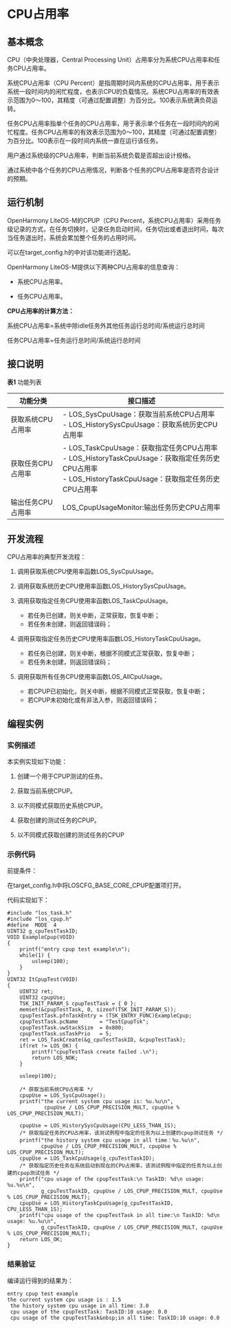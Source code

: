 # CPU占用率


## 基本概念

CPU（中央处理器，Central Processing Unit）占用率分为系统CPU占用率和任务CPU占用率。

系统CPU占用率（CPU  Percent）是指周期时间内系统的CPU占用率，用于表示系统一段时间内的闲忙程度，也表示CPU的负载情况。系统CPU占用率的有效表示范围为0～100，其精度（可通过配置调整）为百分比。100表示系统满负荷运转。

任务CPU占用率指单个任务的CPU占用率，用于表示单个任务在一段时间内的闲忙程度。任务CPU占用率的有效表示范围为0～100，其精度（可通过配置调整）为百分比。100表示在一段时间内系统一直在运行该任务。

用户通过系统级的CPU占用率，判断当前系统负载是否超出设计规格。

通过系统中各个任务的CPU占用情况，判断各个任务的CPU占用率是否符合设计的预期。


## 运行机制

OpenHarmony LiteOS-M的CPUP（CPU  Percent，系统CPU占用率）采用任务级记录的方式，在任务切换时，记录任务启动时间，任务切出或者退出时间，每次当任务退出时，系统会累加整个任务的占用时间。

可以在target_config.h的中对该功能进行选配。

OpenHarmony  LiteOS-M提供以下两种CPU占用率的信息查询：

- 系统CPU占用率。

- 任务CPU占用率。

**CPU占用率的计算方法：**

系统CPU占用率=系统中除idle任务外其他任务运行总时间/系统运行总时间

任务CPU占用率=任务运行总时间/系统运行总时间


## 接口说明

  **表1** 功能列表

| 功能分类 | 接口描述 | 
| -------- | -------- |
| 获取系统CPU占用率 | -&nbsp;LOS_SysCpuUsage：获取当前系统CPU占用率<br/>-&nbsp;LOS_HistorySysCpuUsage：获取系统历史CPU占用率 | 
| 获取任务CPU占用率 | -&nbsp;LOS_TaskCpuUsage：获取指定任务CPU占用率<br/>-&nbsp;LOS_HistoryTaskCpuUsage：获取指定任务历史CPU占用率<br/>-&nbsp;LOS_HistoryTaskCpuUsage：获取指定任务历史CPU占用率 | 
| 输出任务CPU占用率 | LOS_CpupUsageMonitor:输出任务历史CPU占用率 | 


## 开发流程

CPU占用率的典型开发流程：

1. 调用获取系统CPU使用率函数LOS_SysCpuUsage。

2. 调用获取系统历史CPU使用率函数LOS_HistorySysCpuUsage。

3. 调用获取指定任务CPU使用率函数LOS_TaskCpuUsage。
   - 若任务已创建，则关中断，正常获取，恢复中断；
   - 若任务未创建，则返回错误码；

4. 调用获取指定任务历史CPU使用率函数LOS_HistoryTaskCpuUsage。
   - 若任务已创建，则关中断，根据不同模式正常获取，恢复中断；
   - 若任务未创建，则返回错误码；

5. 调用获取所有任务CPU使用率函数LOS_AllCpuUsage。
   - 若CPUP已初始化，则关中断，根据不同模式正常获取，恢复中断；
   - 若CPUP未初始化或有非法入参，则返回错误码；


## 编程实例


### 实例描述

本实例实现如下功能：

1. 创建一个用于CPUP测试的任务。

2. 获取当前系统CPUP。

3. 以不同模式获取历史系统CPUP。

4. 获取创建的测试任务的CPUP。

5. 以不同模式获取创建的测试任务的CPUP


### 示例代码

前提条件：

在target_config.h中将LOSCFG_BASE_CORE_CPUP配置项打开。

代码实现如下：

  
```
#include "los_task.h"
#include "los_cpup.h" 
#define  MODE  4
UINT32 g_cpuTestTaskID;  
VOID ExampleCpup(VOID) 
{      
    printf("entry cpup test example\n");
    while(1) {
        usleep(100);
    }
}
UINT32 ItCpupTest(VOID) 
{     
    UINT32 ret;
    UINT32 cpupUse;
    TSK_INIT_PARAM_S cpupTestTask = { 0 };
    memset(&cpupTestTask, 0, sizeof(TSK_INIT_PARAM_S));
    cpupTestTask.pfnTaskEntry = (TSK_ENTRY_FUNC)ExampleCpup;
    cpupTestTask.pcName       = "TestCpupTsk"; 
    cpupTestTask.uwStackSize  = 0x800;
    cpupTestTask.usTaskPrio   = 5;
    ret = LOS_TaskCreate(&g_cpuTestTaskID, &cpupTestTask);
    if(ret != LOS_OK) {
        printf("cpupTestTask create failed .\n");
        return LOS_NOK;
    }

    usleep(100);

    /* 获取当前系统CPU占用率 */
    cpupUse = LOS_SysCpuUsage();
    printf("the current system cpu usage is: %u.%u\n",
            cpupUse / LOS_CPUP_PRECISION_MULT, cpupUse % LOS_CPUP_PRECISION_MULT); 

    cpupUse = LOS_HistorySysCpuUsage(CPU_LESS_THAN_1S);
    /* 获取指定任务的CPU占用率，该测试例程中指定的任务为以上创建的cpup测试任务 */    
    printf("the history system cpu usage in all time：%u.%u\n",
           cpupUse / LOS_CPUP_PRECISION_MULT, cpupUse % LOS_CPUP_PRECISION_MULT);
    cpupUse = LOS_TaskCpuUsage(g_cpuTestTaskID);    
    /* 获取指定历史任务在系统启动到现在的CPU占用率，该测试例程中指定的任务为以上创建的cpup测试任务 */    
    printf("cpu usage of the cpupTestTask:\n TaskID: %d\n usage: %u.%u\n",
           g_cpuTestTaskID, cpupUse / LOS_CPUP_PRECISION_MULT, cpupUse % LOS_CPUP_PRECISION_MULT); 
    cpupUse = LOS_HistoryTaskCpuUsage(g_cpuTestTaskID, CPU_LESS_THAN_1S);   
    printf("cpu usage of the cpupTestTask in all time:\n TaskID: %d\n usage: %u.%u\n",
           g_cpuTestTaskID, cpupUse / LOS_CPUP_PRECISION_MULT, cpupUse % LOS_CPUP_PRECISION_MULT);   
    return LOS_OK; 
}
```


### 结果验证

  编译运行得到的结果为：
  
```
entry cpup test example 
the current system cpu usage is : 1.5
 the history system cpu usage in all time: 3.0
 cpu usage of the cpupTestTask: TaskID:10 usage: 0.0
 cpu usage of the cpupTestTask&nbsp;in all time: TaskID:10 usage: 0.0
```
